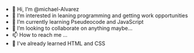 - 👋 Hi, I’m @michael-Alvarez
- 👀 I’m interested in leaning programming and getting work opportunities 
- 🌱 I’m currently learning Pseudeocode and JavaScript
- 💞️ I’m looking to collaborate on anything maybe...
- 📫 How to reach me ...
- 🧠 I've already learned HTML and CSS

<!---
michael-Alvarez/michael-Alvarez is a ✨ special ✨ repository because its `README.md` (this file) appears on your GitHub profile.
You can click the Preview link to take a look at your changes.
--->
